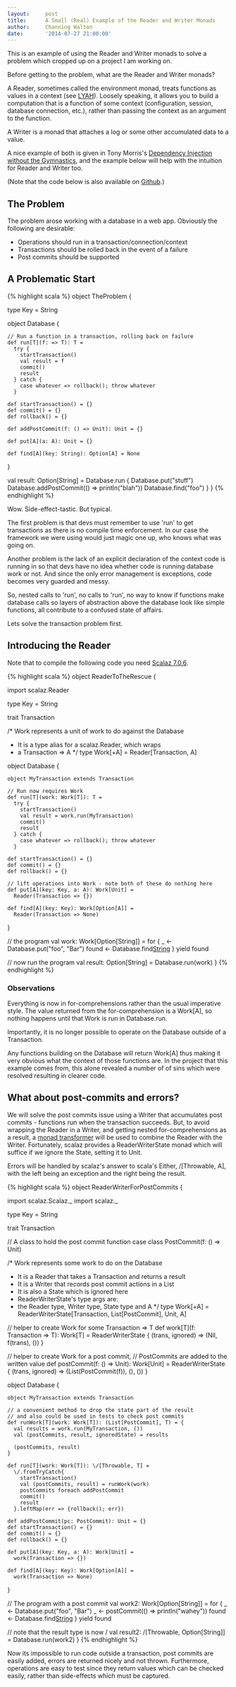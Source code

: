 ```yaml
---
layout:     post
title:      A Small (Real) Example of the Reader and Writer Monads
author:     Channing Walton
date:       '2014-07-27 21:00:00'
---
```


This is an example of using the Reader and Writer monads to solve a problem which cropped up on a project I am working on.

Before getting to the problem, what are the Reader and Writer monads?

A Reader, sometimes called the environment monad, treats functions as values in a context (see [LYAH](http://learnyouahaskell.com/for-a-few-monads-more)).
Loosely speaking, it allows you to build a computation that is a function
of some context (configuration, session, database connection, etc.), rather than passing the context as an argument to the function.

A Writer is a monad that attaches a log or some other accumulated data to a value.

A nice example of both is given in Tony Morris's [Dependency Injection without the Gymnastics](http://phillyemergingtech.com/2012/system/presentations/di-without-the-gymnastics.pdf),
and the example below will help with the intuition for Reader and Writer too.

(Note that the code below is also available on
 [Github](https://github.com/channingwalton/simple-examples/blob/master/src/main/scala/io/underscore/examples/readerwriter/ReaderWriterDatabase.scala).)

## The Problem

The problem arose working with a database in a web app. Obviously the following are desirable:

  * Operations should run in a transaction/connection/context
  * Transactions should be rolled back in the event of a failure
  * Post commits should be supported

## A Problematic Start

{% highlight scala %}
object TheProblem {

  type Key = String

  object Database {

    // Run a function in a transaction, rolling back on failure
    def run[T](f: => T): T =
      try {
        startTransaction()
        val result = f
        commit()
        result
      } catch {
        case whatever => rollback(); throw whatever
      }

    def startTransaction() = {}
    def commit() = {}
    def rollback() = {}

    def addPostCommit(f: () => Unit): Unit = {}

    def put[A](a: A): Unit = {}

    def find[A](key: String): Option[A] = None
  }

  val result: Option[String] = Database.run {
    Database.put("stuff")
    Database.addPostCommit(() => println("blah"))
    Database.find("foo")
  }
}
{% endhighlight %}

Wow. Side-effect-tastic. But typical.

The first problem is that devs must remember to use 'run' to get transactions as there is no compile time enforcement. In our case the framework
we were using would just magic one up, who knows what was going on.

Another problem is the lack of an explicit declaration of the context code is running in so that devs have no idea whether code is running database
work or not. And since the only error management is exceptions, code becomes very guarded and messy.

So, nested calls to 'run', no calls to 'run', no way to know if functions make database calls so layers of abstraction above the database look like
simple functions, all contribute to a confused state of affairs.

Lets solve the transaction problem first.

## Introducing the Reader

Note that to compile the following code you need [Scalaz 7.0.6](https://github.com/scalaz/scalaz).

{% highlight scala %}
object ReaderToTheRescue {

  import scalaz.Reader

  type Key = String

  trait Transaction

  /* Work represents a unit of work to do against the Database
   * It is a type alias for a scalaz.Reader, which wraps
   * a Transaction => A
   */
  type Work[+A] = Reader[Transaction, A]

  object Database {

    object MyTransaction extends Transaction

    // Run now requires Work
    def run[T](work: Work[T]): T =
      try {
        startTransaction()
        val result = work.run(MyTransaction)
        commit()
        result
      } catch {
        case whatever => rollback(); throw whatever
      }

    def startTransaction() = {}
    def commit() = {}
    def rollback() = {}

    // lift operations into Work - note both of these do nothing here
    def put[A](key: Key, a: A): Work[Unit] =
      Reader(Transaction => {})

    def find[A](key: Key): Work[Option[A]] =
      Reader(Transaction => None)
  }

  // the program
  val work: Work[Option[String]] =
    for {
      _ <- Database.put("foo", "Bar")
      found <- Database.find[String]("foo")
    } yield found

  // now run the program
  val result: Option[String] = Database.run(work)
}
{% endhighlight %}

###  Observations

Everything is now in for-comprehensions rather than the usual imperative style.
The value returned from the for-comprehension is a Work[A], so nothing happens until that Work is run in Database.run.

Importantly, it is no longer possible to operate on the Database outside of a Transaction.

Any functions building on the Database will return Work[A] thus making it very obvious what the context of those functions are.
In the project that this example comes from, this alone revealed a number of of sins which were resolved resulting in clearer
code.

## What about post-commits and errors?

We will solve the post commits issue using a Writer that accumulates post commits - functions run when the transaction succeeds. But,
to avoid wrapping the Reader in a Writer, and getting nested for-comprehensions as a result,
a [monad transformer](http://underscore.io/blog/posts/2013/12/20/scalaz-monad-transformers.html) will be used to combine the Reader with the Writer. Fortunately,
scalaz provides a ReaderWriterState monad which will suffice if we ignore the State, setting it to Unit.

Errors will be handled by scalaz's answer to scala's Either, \/[Throwable, A], with the left being an exception and the right being the result.

{% highlight scala %}
object ReaderWriterForPostCommits {

  import scalaz.Scalaz._
  import scalaz._

  type Key = String

  trait Transaction

  // A class to hold the post commit function
  case class PostCommit(f: () => Unit)

  /* Work represents some work to do on the Database
   * It is a Reader that takes a Transaction and returns a result
   * It is a Writer that records post commit actions in a List
   * It is also a State which is ignored here
   * ReaderWriterState's type args are:
   *   the Reader type, Writer type, State type and A
   */
  type Work[+A] =
    ReaderWriterState[Transaction, List[PostCommit], Unit, A]

  // helper to create Work for some Transaction => T
  def work[T](f: Transaction => T): Work[T] =
    ReaderWriterState {
      (trans, ignored) => (Nil, f(trans), ())
    }

  // helper to create Work for a post commit,
  // PostCommits are added to the written value
  def postCommit(f: () => Unit): Work[Unit] =
    ReaderWriterState {
      (trans, ignored) => (List(PostCommit(f)), (), ())
    }

  object Database {

    object MyTransaction extends Transaction

    // a convenient method to drop the state part of the result
    // and also could be used in tests to check post commits
    def runWork[T](work: Work[T]): (List[PostCommit], T) = {
      val results = work.run(MyTransaction, ())
      val (postCommits, result, ignoredState) = results

      (postCommits, result)
    }

    def run[T](work: Work[T]): \/[Throwable, T] =
      \/.fromTryCatch{
        startTransaction()
        val (postCommits, result) = runWork(work)
        postCommits foreach addPostCommit
        commit()
        result
      }.leftMap(err => {rollback(); err})

    def addPostCommit(pc: PostCommit): Unit = {}
    def startTransaction() = {}
    def commit() = {}
    def rollback() = {}

    def put[A](key: Key, a: A): Work[Unit] =
      work(Transaction => {})

    def find[A](key: Key): Work[Option[A]] =
      work(Transaction => None)
  }

  // The program with a post commit
  val work2: Work[Option[String]] =
    for {
      _ <- Database.put("foo", "Bar")
      _ <- postCommit(() => println("wahey"))
      found <- Database.find[String]("foo")
    } yield found

  // note that the result type is now \/
  val result2: \/[Throwable, Option[String]] =
    Database.run(work2)
}
{% endhighlight %}

Now its impossible to run code outside a transaction, post commits are easily added, errors are returned nicely and not thrown.
Furthermore, operations are easy to test since they return values which can be checked easily, rather than side-effects which must be captured.

